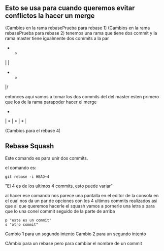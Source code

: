 ## Esto se usa para cuando queremos evitar conflictos la hacer un merge
(Cambios en la rama rebasePrueba para rebase 1)
(Cambios en la rama rebasePrueba para rebase 2)
tenemos una rama que tiene dos commit y la rama master tiene igualmente dos commits a la par

* *
| | 
* *
|/

entonces aqui vamos a tomar los dos commits del del master esten primero que los de la rama parapoder hacer el merge

*
|
*
|
*
|
*
|

(Cambios para el rebase 4)

## Rebase Squash

Este comando es para unir dos commits.

el comando es: 

    git rebase -i HEAD~4

"El 4 es de los ultimos 4 commits, esto puede variar"

al hacer ese comando nos parece una pantalla en el editor de la consola en el cual nos da un par de opciones con los 4 ultimos commits realizados asi que  al que queremos hacerle
el squash vamos a pornerle una letra s para que lo una conel commit seguido de la parte de arriba

    p "este es un commit"
    s "otro commit"

Cambio 1 para un segundo intento
Cambio 2 para un segundo intento

CAmbio para un rebase pero para cambiar el nombre de un commit